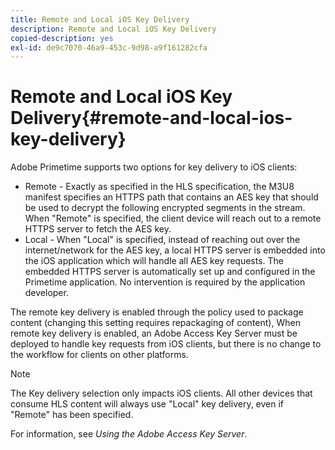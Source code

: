 ```yaml
---
title: Remote and Local iOS Key Delivery
description: Remote and Local iOS Key Delivery
copied-description: yes
exl-id: de9c7070-46a9-453c-9d98-a9f161282cfa
---
```

# Remote and Local iOS Key Delivery{#remote-and-local-ios-key-delivery}

Adobe Primetime supports two options for key delivery to iOS clients:

* Remote - Exactly as specified in the HLS specification, the M3U8 manifest specifies an HTTPS path that contains an AES key that should be used to decrypt the following encrypted segments in the stream. When "Remote" is specified, the client device will reach out to a remote HTTPS server to fetch the AES key. 
* Local - When "Local" is specified, instead of reaching out over the internet/network for the AES key, a local HTTPS server is embedded into the iOS application which will handle all AES key requests. The embedded HTTPS server is automatically set up and configured in the Primetime application. No intervention is required by the application developer.

The remote key delivery is enabled through the policy used to package content (changing this setting requires repackaging of content), When remote key delivery is enabled, an Adobe Access Key Server must be deployed to handle key requests from iOS clients, but there is no change to the workflow for clients on other platforms.

>[!NOTE]
>
>The Key delivery selection only impacts iOS clients. All other devices that consume HLS content will always use "Local" key delivery, even if "Remote" has been specified.

For information, see *Using the Adobe Access Key Server*.
